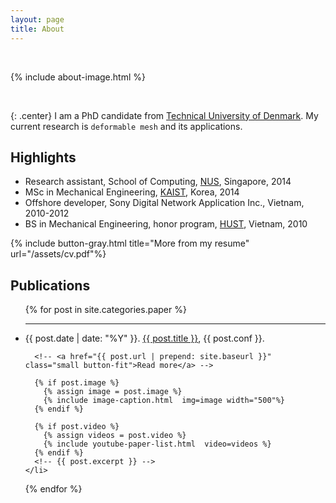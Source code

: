 ```yaml
---
layout: page
title: About
---
```


<br>

{% include about-image.html %}

<br>

{: .center}
I am a PhD candidate from [Technical University of Denmark][DTU]. My current research is `deformable mesh` and its applications.

## Highlights
* Research assistant, School of Computing, [NUS][NUS], Singapore, 2014
* MSc in Mechanical Engineering, [KAIST][Kaist], Korea, 2014
* Offshore developer, Sony Digital Network Application Inc., Vietnam, 2010-2012
* BS in Mechanical Engineering, honor program, [HUST][Hust], Vietnam, 2010

{% include button-gray.html title="More from my resume" url="/assets/cv.pdf"%}

## Publications
<ul class="paper-list">
  {% for post in site.categories.paper %}
    <li>
<hr>
      <span class="paper-meta"> {{ post.date | date: "%Y" }}. </span>
      <a href="{{ post.url | prepend: site.baseurl }}">{{ post.title }}</a>,
      <!-- {{ post.title }}, -->
      <span class="paper-meta"> {{ post.conf }}. </span>

      <!-- <a href="{{ post.url | prepend: site.baseurl }}" class="small button-fit">Read more</a> -->

      {% if post.image %}
        {% assign image = post.image %}
        {% include image-caption.html  img=image width="500"%}
      {% endif %}

      {% if post.video %}
        {% assign videos = post.video %}
        {% include youtube-paper-list.html  video=videos %}
      {% endif %}
      <!-- {{ post.excerpt }} -->
    </li>
  {% endfor %}
</ul>

[DTU]: http://www.dtu.dk
[Kaist]: http://www.kaist.edu/html/en/index.html
[Hust]: http://en.hust.edu.vn/home
[NUS]: http://www.nus.edu.sg
[cv]: /assets/cv.pdf

